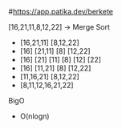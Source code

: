 #https://app.patika.dev/berkete

[16,21,11,8,12,22] -> Merge Sort
- [16,21,11] [8,12,22]
- [16] [21,11] [8] [12,22]
- [16] [21] [11] [8] [12] [22]
- [16] [11,21] [8] [12,22]
- [11,16,21] [8,12,22]
- [8,11,12,16,21,22]

BigO
- O(nlogn)
